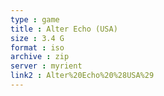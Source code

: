 ```yaml
---
type : game
title : Alter Echo (USA)
size : 3.4 G
format : iso
archive : zip
server : myrient
link2 : Alter%20Echo%20%28USA%29
---
```

